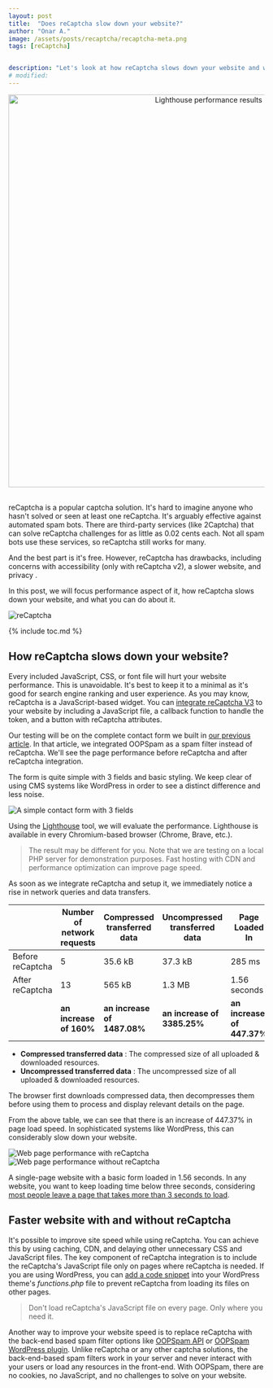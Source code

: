 ```yaml
---
layout: post
title:  "Does reCaptcha slow down your website?"
author: "Onar A."
image: /assets/posts/recaptcha/recaptcha-meta.png
tags: [reCaptcha]


description: "Let's look at how reCaptcha slows down your website and what you can do about it. Performance Analyses & Alternatives"
# modified: 
---
```

<center>
<img width="772" alt="Lighthouse performance results" src="/blog/assets/posts/recaptcha/recaptcha-meta.png">
</center>
<br/>

reCaptcha is a popular captcha solution. It's hard to imagine anyone who hasn't solved or seen at least one reCaptcha. It's arguably effective against automated spam bots. There are third-party services (like 2Captcha) that can solve reCaptcha challenges for as little as 0.02 cents each. Not all spam bots use these services, so reCaptcha still works for many.

And the best part is it's free. However, reCaptcha has drawbacks, including concerns with accessibility (only with reCaptcha v2), a slower website, and privacy . 

In this post, we will focus performance aspect of it, how reCaptcha slows down your website, and what you can do about it.

![reCaptcha](/blog/assets/posts/recaptcha/reCaptcha.png "reCaptcha")

{% include toc.md %}

## How reCaptcha slows down your website?

Every included JavaScript, CSS, or font file will hurt your website performance. This is unavoidable. It's best to keep it to a minimal as it's good for search engine ranking and user experience. As you may know, reCaptcha is a JavaScript-based widget. You can [integrate reCaptcha V3](https://developers.google.com/recaptcha/docs/v3) to your website by including a JavaScript file, a callback function to handle the token, and a button with reCaptcha attributes.

Our testing will be on the complete contact form we built in [our previous article](https://www.oopspam.com/blog/contact-form-with-PHP). In that article, we integrated OOPSpam as a spam filter instead of reCaptcha. We'll see the page performance before reCaptcha and after reCaptcha integration.

The form is quite simple with 3 fields and basic styling. We keep clear of using CMS systems like WordPress in order to see a distinct difference and less noise. 

![A simple contact form with 3 fields](/blog/assets/posts/recaptcha/cf.png "A simple contact form with 3 fields")


Using the [Lighthouse](https://web.dev/performance-scoring/) tool, we will evaluate the performance. Lighthouse is available in every Chromium-based browser (Chrome, Brave, etc.).

> The result may be different for you. Note that we are testing on a local PHP server for demonstration purposes. Fast hosting with CDN and performance optimization can improve page speed.

As soon as we integrate reCaptcha and setup it, we immediately notice a rise in network queries and data transfers. 


|                  	| Number of network requests 	| Compressed transferred data 	| Uncompressed transferred data 	| Page Loaded In             	|
|------------------	|----------------------------	|-----------------------------	|-------------------------------	|----------------------------	|
| Before reCaptcha 	| 5                          	| 35.6 kB                     	| 37.3 kB                       	| 285 ms                     	|
| After reCaptcha  	| 13                         	| 565 kB                      	| 1.3 MB                        	| 1.56 seconds               	|
|                  	| **an increase of 160%**    	| **an increase of 1487.08%** 	| **an increase of 3385.25%**   	| **an increase of 447.37%** 	|


- **Compressed transferred data** : The compressed size of all uploaded & downloaded resources.
- **Uncompressed transferred data** : The uncompressed size of all uploaded & downloaded resources. 

The browser first downloads compressed data, then decompresses them before using them to process and display relevant details on the page. 

From the above table, we can see that there is an increase of 447.37% in page load speed. In sophisticated systems like WordPress, this can considerably slow down your website. 

![Web page performance with reCaptcha](/blog/assets/posts/recaptcha/page-with-reCaptcha.png "Web page performance with reCaptcha")
![Web page performance without reCaptcha](/blog/assets/posts/recaptcha/page-without-reCaptcha.png "Web page performance without reCaptcha")

A single-page website with a basic form loaded in 1.56 seconds. In any website, you want to keep loading time below three seconds, considering [most people leave a page that takes more than 3 seconds to load](https://about.fb.com/news/2017/08/news-feed-fyi-showing-you-stories-that-link-to-faster-loading-webpages/).


## Faster website with and without reCaptcha

It's possible to improve site speed while using reCaptcha. You can achieve this by using caching, CDN, and delaying other unnecessary CSS and JavaScript files. The key component of reCaptcha integration is to include the reCaptcha's JavaScript file only on pages where reCaptcha is needed. If you are using WordPress, you can [add a code snippet](https://wordpress.ezoic.com/how-to-improve-site-speed-while-using-recaptcha/) into your WordPress theme's _functions.php_ file to prevent reCaptcha from loading its files on other pages.

> Don't load reCaptcha's JavaScript file on every page. Only where you need it.

Another way to improve your website speed is to replace reCaptcha with the back-end based spam filter options like [OOPSpam API](https://www.oopspam.com/) or [OOPSpam WordPress plugin](https://wordpress.org/plugins/oopspam-anti-spam/). Unlike reCaptcha or any other captcha solutions, the back-end-based spam filters work in your server and never interact with your users or load any resources in the front-end. With OOPSpam, there are no cookies, no JavaScript, and no challenges to solve on your website.